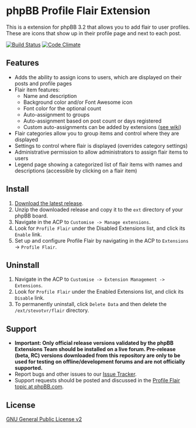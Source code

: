 # phpBB Profile Flair Extension

This is a extension for phpBB 3.2 that allows you to add flair to user profiles. These are icons that show up in their profile page and next to each post.

[![Build Status](https://travis-ci.org/stevotvr/phpbb-flair.svg)](https://travis-ci.org/stevotvr/phpbb-flair)
[![Code Climate](https://codeclimate.com/github/stevotvr/phpbb-flair/badges/gpa.svg)](https://codeclimate.com/github/stevotvr/phpbb-flair)

## Features

* Adds the ability to assign icons to users, which are displayed on their posts and profile pages
* Flair item features:
    * Name and description
    * Background color and/or Font Awesome icon
    * Font color for the optional count
    * Auto-assignment to groups
    * Auto-assignment based on post count or days registered
    * Custom auto-assignments can be added by extensions ([see wiki](https://github.com/stevotvr/phpbb-flair/wiki/Custom-triggers))
* Flair categories allow you to group items and control where they are displayed
* Settings to control where flair is displayed (overrides category settings)
* Administrative permission to allow administrators to assign flair items to users
* Legend page showing a categorized list of flair items with names and descriptions (accessible by clicking on a flair item)

## Install

1. [Download the latest release](https://github.com/stevotvr/phpbb-flair/releases).
2. Unzip the downloaded release and copy it to the `ext` directory of your phpBB board.
3. Navigate in the ACP to `Customise -> Manage extensions`.
4. Look for `Profile Flair` under the Disabled Extensions list, and click its `Enable` link.
5. Set up and configure Profile Flair by navigating in the ACP to `Extensions` -> `Profile Flair`.

## Uninstall

1. Navigate in the ACP to `Customise -> Extension Management -> Extensions`.
2. Look for `Profile Flair` under the Enabled Extensions list, and click its `Disable` link.
3. To permanently uninstall, click `Delete Data` and then delete the `/ext/stevotvr/flair` directory.

## Support

* **Important: Only official release versions validated by the phpBB Extensions Team should be installed on a live forum. Pre-release (beta, RC) versions downloaded from this repository are only to be used for testing on offline/development forums and are not officially supported.**
* Report bugs and other issues to our [Issue Tracker](https://github.com/stevotvr/phpbb-flair/issues).
* Support requests should be posted and discussed in the [Profile Flair topic at phpBB.com](https://www.phpbb.com/community/viewtopic.php?f=456&t=2437666).

## License
[GNU General Public License v2](http://opensource.org/licenses/GPL-2.0)
